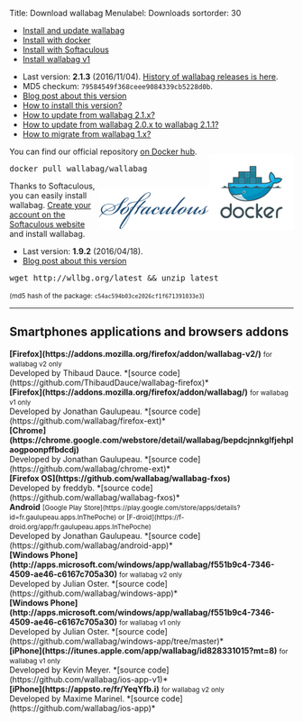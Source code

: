Title: Download wallabag
Menulabel: Downloads
sortorder: 30

<ul class="nav nav-tabs">
  <li class="active"><a href="#dedicated" data-toggle="tab" aria-expanded="true">Install and update wallabag</a></li>
  <li><a href="#docker" data-toggle="tab" aria-expanded="true">Install with docker</a></li>
  <li><a href="#softaculous" data-toggle="tab" aria-expanded="true">Install with Softaculous</a></li>
  <li><a href="#v1" data-toggle="tab" aria-expanded="true">Install wallabag v1</a></li>
</ul>
<div id="myTabContent" class="tab-content">
  <div class="tab-pane fade active in" id="dedicated">
<p>
<ul>
 <li>Last version: <strong>2.1.3</strong> (2016/11/04). <a href="https://www.wallabag.org/pages/releases.html">History of wallabag releases is here</a>.</li>
 <li>MD5 checkum: <code>79584549f368ceee9084339cb5228d0b</code>.</li>
 <li><a href="https://www.wallabag.org/blog/2016/11/04/wallabag-213">Blog post about this version</a></li>
 <li><a href="http://doc.wallabag.org/en/master/user/installation.html">How to install this version?</a></li>
 <li><a href="http://doc.wallabag.org/en/master/user/upgrade-2.1.x-2.1.y.html">How to update from wallabag 2.1.x?</a></li>
 <li><a href="http://doc.wallabag.org/en/master/user/upgrade-2.0.x-2.1.1.html">How to update from wallabag 2.0.x to wallabag 2.1.1?</a></li>
 <li><a href="http://doc.wallabag.org/en/master/user/migration.html">How to migrate from wallabag 1.x?</a></li>
</ul></p>
  </div>
  <div class="tab-pane fade" id="docker"><p>
  <p style="float: right;"><img src="/images/docker.png" alt="Docker logo" /></p>
    <p>You can find our official repository <a href="https://hub.docker.com/r/wallabag/wallabag/">on Docker hub</a>.</p>
    <div class="highlight"><pre>
docker pull wallabag/wallabag</pre></div></p>
  </div>
  <div class="tab-pane fade" id="softaculous">
  <p>
  <p style="float: right;"><img src="/images/softaculous.gif" alt="Softaculous logo" /></p>
    <p>Thanks to Softaculous, you can easily install wallabag. <a href="https://www.softaculous.com/softaculous/apps/others/wallabag">Create your account on the Softaculous website</a> and install wallabag.</p>
 </p> 
  </div>
  <div class="tab-pane fade" id="v1">
    <p>
<ul>
  <li>Last version: <strong>1.9.2</strong> (2016/04/18).</li>
  <li><a href="https://www.wallabag.org/blog/2016/04/18/wallabag-192">Blog post about this version</a></li>
</ul>

<div class="highlight"><pre>
wget http://wllbg.org/latest && unzip latest
</pre></div>
<small>(md5 hash of the package: <code>c54ac594b03ce2026cf1f671391033e3</code>)</small></p>
  </div>
</div>

<hr />

## Smartphones applications and browsers addons

<div class="col-lg-12" markdown="1">
  <div class="col-lg-4">
      <div class="panel panel-default">
        <div class="panel-body">
          <i class="fa fa-firefox fa-lg"></i> <strong>[Firefox](https://addons.mozilla.org/firefox/addon/wallabag-v2/)</strong>
          <small>for wallabag v2 only</small>
        </div>
        <div class="panel-footer">Developed by Thibaud Dauce.
        *[source code](https://github.com/ThibaudDauce/wallabag-firefox)*</div>
      </div>
  </div>
  <div class="col-lg-4">
      <div class="panel panel-default">
        <div class="panel-body">
          <i class="fa fa-firefox fa-lg"></i> <strong>[Firefox](https://addons.mozilla.org/firefox/addon/wallabag/)</strong>
          <small>for wallabag v1 only</small>
        </div>
        <div class="panel-footer">Developed by Jonathan Gaulupeau.
        *[source code](https://github.com/wallabag/firefox-ext)*</div>
      </div>
  </div>
  <div class="col-lg-4">
      <div class="panel panel-default">
        <div class="panel-body">
          <i class="fa fa-chrome fa-lg"></i> <strong>[Chrome](https://chrome.google.com/webstore/detail/wallabag/bepdcjnnkglfjehplaogpoonpffbdcdj)</strong>
        </div>
        <div class="panel-footer">Developed by Jonathan Gaulupeau.
        *[source code](https://github.com/wallabag/chrome-ext)*</div>
      </div>
  </div>
</div>

<div class="col-lg-12" markdown="1">
  <div class="col-lg-4">
      <div class="panel panel-default">
        <div class="panel-body">
          <i class="fa fa-firefox fa-lg"></i> <strong>[Firefox OS](https://github.com/wallabag/wallabag-fxos)</strong>
        </div>
        <div class="panel-footer">Developed by freddyb.
        *[source code](https://github.com/wallabag/wallabag-fxos)*</div>
      </div>
  </div>
  <div class="col-lg-4">
      <div class="panel panel-default">
        <div class="panel-body">
          <i class="fa fa-android fa-lg"></i> <strong>Android</strong>
        <small>[Google Play Store](https://play.google.com/store/apps/details?id=fr.gaulupeau.apps.InThePoche) or [F-droid](https://f-droid.org/app/fr.gaulupeau.apps.InThePoche)</small>
        </div>
        <div class="panel-footer">Developed by Jonathan Gaulupeau.
        *[source code](https://github.com/wallabag/android-app)*</div>
      </div>
  </div>
  <div class="col-lg-4">
      <div class="panel panel-default">
        <div class="panel-body">
          <i class="fa fa-windows fa-lg"></i> <strong>[Windows Phone](http://apps.microsoft.com/windows/app/wallabag/f551b9c4-7346-4509-ae46-c6167c705a30)</strong>
          <small>for wallabag v2 only</small>
        </div>
        <div class="panel-footer">Developed by Julian Oster.
        *[source code](https://github.com/wallabag/windows-app)*</div>
      </div>
  </div>
</div>

<div class="col-lg-12" markdown="1">
  <div class="col-lg-4">
      <div class="panel panel-default">
        <div class="panel-body">
          <i class="fa fa-windows fa-lg"></i> <strong>[Windows Phone](http://apps.microsoft.com/windows/app/wallabag/f551b9c4-7346-4509-ae46-c6167c705a30)</strong>
          <small>for wallabag v1 only</small>
        </div>
        <div class="panel-footer">Developed by Julian Oster.
        *[source code](https://github.com/wallabag/windows-app/tree/master)*</div>
      </div>
  </div>
  <div class="col-lg-4">
      <div class="panel panel-default">
        <div class="panel-body">
          <i class="fa fa-apple fa-lg"></i> <strong>[iPhone](https://itunes.apple.com/app/wallabag/id828331015?mt=8)</strong>
          <small>for wallabag v1 only</small>
        </div>
        <div class="panel-footer">Developed by Kevin Meyer.
        *[source code](https://github.com/wallabag/ios-app-v1)*</div>
      </div>
  </div>
  <div class="col-lg-4">
      <div class="panel panel-default">
        <div class="panel-body">
          <i class="fa fa-apple fa-lg"></i> <strong>[iPhone](https://appsto.re/fr/YeqYfb.i)</strong>
          <small>for wallabag v2 only</small>
        </div>
        <div class="panel-footer">Developed by Maxime Marinel.
        *[source code](https://github.com/wallabag/ios-app)*</div>
      </div>
  </div>
</div>
